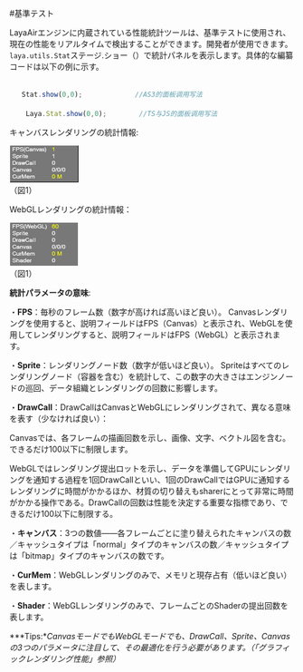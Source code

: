 #基準テスト



LayaAirエンジンに内蔵されている性能統計ツールは、基準テストに使用され、現在の性能をリアルタイムで検出することができます。開発者が使用できます。`laya.utils.Stat`ステージ.ショー（）で統計パネルを表示します。具体的な編纂コードは以下の例に示す。




```javascript

   Stat.show(0,0);             //AS3的面板调用写法       

    Laya.Stat.show(0,0);        //TS与JS的面板调用写法
```


キャンバスレンダリングの統計情報:

​![1](img/1.png)<br/>
（図1）

WebGLレンダリングの統計情報：

​![图片1.png](img/2.png)<br/>
（図1）


 



**統計パラメータの意味**:

・**FPS**：毎秒のフレーム数（数字が高ければ高いほど良い）。
Canvasレンダリングを使用すると、説明フィールドはFPS（Canvas）と表示され、WebGLを使用してレンダリングすると、説明フィールドはFPS（WebGL）と表示されます。

・**Sprite**：レンダリングノード数（数字が低いほど良い）。
Spriteはすべてのレンダリングノード（容器を含む）を統計して、この数字の大きさはエンジンノードの巡回、データ組織とレンダリングの回数に影響します。

・**DrawCall**：DrawCallはCanvasとWebGLにレンダリングされて、異なる意味を表す（少なければ良い）：

Canvasでは、各フレームの描画回数を示し、画像、文字、ベクトル図を含む。できるだけ100以下に制限します。

WebGLではレンダリング提出ロットを示し、データを準備してGPUにレンダリングを通知する過程を1回DrawCallといい、1回のDrawCallではGPUに通知するレンダリングに時間がかかるほか、材質の切り替えもsharerにとって非常に時間がかかる操作である。DrawCallの回数は性能を決定する重要な指標であり、できるだけ100以下に制限する。

・**キャンバス**：3つの数値――各フレームごとに塗り替えられたキャンバスの数／キャッシュタイプは「normal」タイプのキャンバスの数／キャッシュタイプは「bitmap」タイプのキャンバスの数です。

・**CurMem**：WebGLレンダリングのみで、メモリと現存占有（低いほど良い）を表します。

・**Shader**：WebGLレンダリングのみで、フレームごとのShaderの提出回数を表します。

***Tips:**CanvasモードでもWebGLモードでも、DrawCall、Sprite、Canvasの3つのパラメータに注目して、その最適化を行う必要があります。（「グラフィックレンダリング性能」参照）*


 